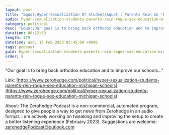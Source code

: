 ```yaml
---
layout: post
title: "&quot;Hyper-Sexualization Of Students&quot;: Parents Rein In 'Rogue' Sex Education In Michigan Schools"
audio: hyper-sexualization-students-parents-rein-rogue-sex-education-michigan-schools-0
category: political
desc: "&quot;Our goal is to bring back orthodox education and to improve our schools...&quot;"
duration: 00:12:59
length: 779
datetime: Wed, 15 Feb 2023 03:45:00 +0000
tags: podcast
guid: hyper-sexualization-students-parents-rein-rogue-sex-education-michigan-schools-0
order: 0
---
```

&quot;Our goal is to bring back orthodox education and to improve our schools...&quot;

Link: [https://www.zerohedge.com/political/hyper-sexualization-students-parents-rein-rogue-sex-education-michigan-schools](https://www.zerohedge.com/political/hyper-sexualization-students-parents-rein-rogue-sex-education-michigan-schools)

About: The Zerohedge Podcast is a non-commercial, automated program, designed to give people a way to get news from Zerohedge in an audio format.  I am actively working on tweaking and improving the setup to create a better listening experience (February 2023).  Suggestions are welcome: [zerohedgePodcast@outlook.com](mailto:zerohedgePodcast@outlook.com)